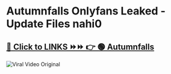 
 # Autumnfalls Onlyfans Leaked - Update Files nahi0

## <h2><a href="https://clipsfans.com/Autumnfalls&ref=git">🔗 Click to LINKS ⏩⏩ 👉 🟢 Autumnfalls </a></h2>

<a href="https://clipsfans.com/Autumnfalls&ref=git" rel="nofollow" data-target="animated-image.originalLink"><img src="https://i.ibb.co.com/xMMVF88/686577567.gif" alt="Viral Video Original" style="max-width: 100%; display: inline-block;" data-target="animated-image.originalImage"></a>

